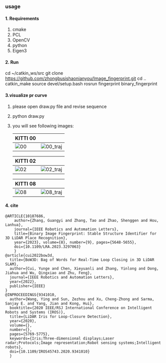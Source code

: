 ### usage

#### 1. Requirements

1. cmake
2. PCL
3. OpenCV
4. python
5. Eigen3

#### 2. Run
cd ~/catkin_ws/src
git clone https://github.com/zhongbusishaonianyou/Image_fingerprint.git
cd ..
catkin_make 
source devel/setup.bash
rosrun fingerprint binary_fingerprint 

#### 3.visualize pr curve

1. please open draw.py file and revise  sequence 

2. python draw.py

3. you will see  following images:

   | KITTI 00                                                     |                                                              |
   | ------------------------------------------------------------ | ------------------------------------------------------------ |
   | ![00](https://github.com/user-attachments/assets/7e78231c-e5a4-4e4b-b23b-e07cbefb048d)  |![00_traj](https://github.com/user-attachments/assets/d2480c5c-3e57-4201-bf06-964fa08fdc93)


   

   | KITTI 02                                                     |                                                              |
   | ------------------------------------------------------------ | ------------------------------------------------------------ |
   | ![02](/home/zgy/ROS/Binary_fingerprint/src/BIF-main/png/02.png) | ![02_traj](/home/zgy/ROS/Binary_fingerprint/src/BIF-main/png/02_traj.png) |

   | KITTI 08                                                     |                                                              |
   | ------------------------------------------------------------ | ------------------------------------------------------------ |
   | ![08](/home/zgy/ROS/Binary_fingerprint/src/BIF-main/png/08.png) | ![08_traj](/home/zgy/ROS/Binary_fingerprint/src/BIF-main/png/08_traj.png) |

   

#### 4. cite



```
@ARTICLE{10187686, 
    author={Zhang, Guangyi and Zhang, Tao and Zhao, Shenggen and Hou, Lanhua}, 
    journal={IEEE Robotics and Automation Letters}, 
    title={Binary Image Fingerprint: Stable Structure Identifier for 3D LiDAR Place Recognition}, 
    year={2023}, volume={8}, number={9}, pages={5648-5655},  
    doi={10.1109/LRA.2023.3297063}
    }
@article{cui2022bow3d,
  title={BoW3D: Bag of Words for Real-Time Loop Closing in 3D LiDAR SLAM},
  author={Cui, Yunge and Chen, Xieyuanli and Zhang, Yinlong and Dong, Jiahua and Wu, Qingxiao and Zhu, Feng},
  journal={IEEE Robotics and Automation Letters},
  year={2022},
  publisher={IEEE}
}
@INPROCEEDINGS{9341010,
  author={Wang, Ying and Sun, Zezhou and Xu, Cheng-Zhong and Sarma, Sanjay E. and Yang, Jian and Kong, Hui},
  booktitle={2020 IEEE/RSJ International Conference on Intelligent Robots and Systems (IROS)}, 
  title={LiDAR Iris for Loop-Closure Detection}, 
  year={2020},
  volume={},
  number={},
  pages={5769-5775},
  keywords={Iris;Three-dimensional displays;Laser radar;Protocols;Image representation;Robot sensing systems;Intelligent robots},
  doi={10.1109/IROS45743.2020.9341010}
  }

```
